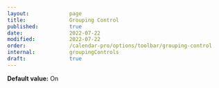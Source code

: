 ```yaml
---
layout:             page
title:              Grouping Control
published:          true
date:               2022-07-22
modified:           2022-07-22
order:              /calendar-pro/options/toolbar/grouping-control
internal:           groupingControls
draft:              true
---
```

**Default value:** On
